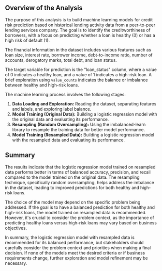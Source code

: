 ## Overview of the Analysis

The purpose of this analysis is to build machine learning models for credit risk prediction based on historical lending activity data from a peer-to-peer lending services company. The goal is to identify the creditworthiness of borrowers, with a focus on predicting whether a loan is healthy (0) or has a high risk of default (1).

The financial information in the dataset includes various features such as loan size, interest rate, borrower income, debt-to-income ratio, number of accounts, derogatory marks, total debt, and loan status.

The target variable for prediction is the "loan_status" column, where a value of 0 indicates a healthy loan, and a value of 1 indicates a high-risk loan. A brief exploration using `value_counts` indicates the balance or imbalance between healthy and high-risk loans.

The machine learning process involves the following stages:
1. **Data Loading and Exploration:** Reading the dataset, separating features and labels, and exploring label balance.
2. **Model Training (Original Data):** Building a logistic regression model with the original data and evaluating its performance.
3. **Resampling (Random Oversampling):** Using the imbalanced-learn library to resample the training data for better model performance.
4. **Model Training (Resampled Data):** Building a logistic regression model with the resampled data and evaluating its performance.

## Summary

The results indicate that the logistic regression model trained on resampled data performs better in terms of balanced accuracy, precision, and recall compared to the model trained on the original data. The resampling technique, specifically random oversampling, helps address the imbalance in the dataset, leading to improved predictions for both healthy and high-risk loans.

The choice of the model may depend on the specific problem being addressed. If the goal is to have a balanced prediction for both healthy and high-risk loans, the model trained on resampled data is recommended. However, it's crucial to consider the problem context, as the importance of predicting healthy loans versus high-risk loans may vary based on business objectives.

In summary, the logistic regression model with resampled data is recommended for its balanced performance, but stakeholders should carefully consider the problem context and priorities when making a final decision. If none of the models meet the desired criteria or if business requirements change, further exploration and model refinement may be necessary.